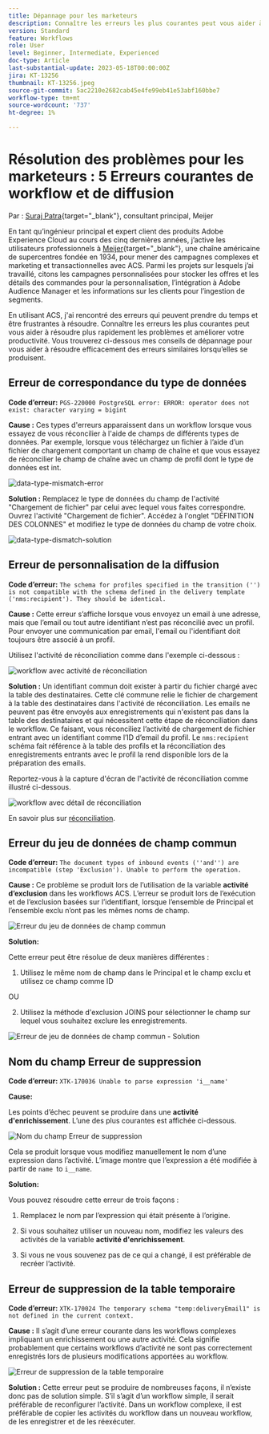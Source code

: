 ```yaml
---
title: Dépannage pour les marketeurs
description: Connaître les erreurs les plus courantes peut vous aider à résoudre plus rapidement les problèmes et améliorer votre productivité. Ces conseils de dépannage vous aident à résoudre efficacement des erreurs similaires lorsqu’elles se produisent.
version: Standard
feature: Workflows
role: User
level: Beginner, Intermediate, Experienced
doc-type: Article
last-substantial-update: 2023-05-18T00:00:00Z
jira: KT-13256
thumbnail: KT-13256.jpeg
source-git-commit: 5ac2210e2682cab45e4fe99eb41e53abf160bbe7
workflow-type: tm+mt
source-wordcount: '737'
ht-degree: 1%

---
```



# Résolution des problèmes pour les marketeurs : 5 Erreurs courantes de workflow et de diffusion

Par : [Suraj Patra](https://www.linkedin.com/in/suraj-p-51612053/){target="_blank"}, consultant principal, Meijer

En tant qu’ingénieur principal et expert client des produits Adobe Experience Cloud au cours des cinq dernières années, j’active les utilisateurs professionnels à [Meijer](https://www.meijer.com/){target="_blank"}, une chaîne américaine de supercentres fondée en 1934, pour mener des campagnes complexes et marketing et transactionnelles avec ACS. Parmi les projets sur lesquels j’ai travaillé, citons les campagnes personnalisées pour stocker les offres et les détails des commandes pour la personnalisation, l’intégration à Adobe Audience Manager et les informations sur les clients pour l’ingestion de segments.


En utilisant ACS, j&#39;ai rencontré des erreurs qui peuvent prendre du temps et être frustrantes à résoudre. Connaître les erreurs les plus courantes peut vous aider à résoudre plus rapidement les problèmes et améliorer votre productivité. Vous trouverez ci-dessous mes conseils de dépannage pour vous aider à résoudre efficacement des erreurs similaires lorsqu’elles se produisent.

## Erreur de correspondance du type de données

**Code d’erreur:**
`PGS-220000 PostgreSQL error: ERROR: operator does not exist: character varying = bigint`

**Cause :**
Ces types d&#39;erreurs apparaissent dans un workflow lorsque vous essayez de vous réconcilier à l&#39;aide de champs de différents types de données. Par exemple, lorsque vous téléchargez un fichier à l’aide d’un fichier de chargement comportant un champ de chaîne et que vous essayez de réconcilier le champ de chaîne avec un champ de profil dont le type de données est int.

![data-type-mismatch-error](/help/assets/kt-13256/data-type-mismatch.png)

**Solution :**
Remplacez le type de données du champ de l&#39;activité &quot;Chargement de fichier&quot; par celui avec lequel vous faites correspondre. Ouvrez l&#39;activité &quot;Chargement de fichier&quot;. Accédez à l&#39;onglet &quot;DÉFINITION DES COLONNES&quot; et modifiez le type de données du champ de votre choix.


![data-type-dismatch-solution](/help/assets/kt-13256/data-type-mismatch-solution.png)

## Erreur de personnalisation de la diffusion

**Code d’erreur:**
`The schema for profiles specified in the transition ('') is not compatible with the schema defined in the delivery template ('nms:recipient'). They should be identical.`

**Cause :**
Cette erreur s’affiche lorsque vous envoyez un email à une adresse, mais que l’email ou tout autre identifiant n’est pas réconcilié avec un profil. Pour envoyer une communication par email, l&#39;email ou l&#39;identifiant doit toujours être associé à un profil.

Utilisez l&#39;activité de réconciliation comme dans l&#39;exemple ci-dessous :

![workflow avec activité de réconciliation](/help/assets/kt-13256/del-persn-error-wf.png)

**Solution :**
Un identifiant commun doit exister à partir du fichier chargé avec la table des destinataires. Cette clé commune relie le fichier de chargement à la table des destinataires dans l&#39;activité de réconciliation. Les emails ne peuvent pas être envoyés aux enregistrements qui n&#39;existent pas dans la table des destinataires et qui nécessitent cette étape de réconciliation dans le workflow. Ce faisant, vous réconciliez l’activité de chargement de fichier entrant avec un identifiant comme l’ID d’email du profil. Le `nms:recipient` schéma fait référence à la table des profils et la réconciliation des enregistrements entrants avec le profil la rend disponible lors de la préparation des emails.

Reportez-vous à la capture d&#39;écran de l&#39;activité de réconciliation comme illustré ci-dessous.

![workflow avec détail de réconciliation](/help/assets/kt-13256/del-persn-error-wf-solution.png)

En savoir plus sur [réconciliation](https://experienceleague.adobe.com/docs/campaign-standard/using/managing-processes-and-data/data-management-activities/reconciliation.html?lang=en).

## Erreur du jeu de données de champ commun

**Code d’erreur:**
`The document types of inbound events (''and'') are incompatible (step 'Exclusion'). Unable to perform the operation. `

**Cause :**
Ce problème se produit lors de l’utilisation de la variable **activité d’exclusion** dans les workflows ACS. L’erreur se produit lors de l’exécution et de l’exclusion basées sur l’identifiant, lorsque l’ensemble de Principal et l’ensemble exclu n’ont pas les mêmes noms de champ.


![Erreur du jeu de données de champ commun](/help/assets/kt-13256/dataset-error.png)

**Solution:**

Cette erreur peut être résolue de deux manières différentes :

1. Utilisez le même nom de champ dans le Principal et le champ exclu et utilisez ce champ comme ID

OU

2. Utilisez la méthode d&#39;exclusion JOINS pour sélectionner le champ sur lequel vous souhaitez exclure les enregistrements.

![Erreur de jeu de données de champ commun - Solution ](/help/assets/kt-13256/dataset-error-solution.png)

## Nom du champ Erreur de suppression

**Code d’erreur:**
`XTK-170036 Unable to parse expression 'i__name'`

**Cause:**

Les points d’échec peuvent se produire dans une **activité d&#39;enrichissement**. L’une des plus courantes est affichée ci-dessous.

![Nom du champ Erreur de suppression](/help/assets/kt-13256/field-name-dropped-error.png)

Cela se produit lorsque vous modifiez manuellement le nom d’une expression dans l’activité. L’image montre que l’expression a été modifiée à partir de `name `to `i__name`.

**Solution:**

Vous pouvez résoudre cette erreur de trois façons :

1. Remplacez le nom par l’expression qui était présente à l’origine.

2. Si vous souhaitez utiliser un nouveau nom, modifiez les valeurs des activités de la variable **activité d&#39;enrichissement**.

3. Si vous ne vous souvenez pas de ce qui a changé, il est préférable de recréer l’activité.

## Erreur de suppression de la table temporaire 

**Code d’erreur:**
`XTK-170024 The temporary schema "temp:deliveryEmail1" is not defined in the current context.`

**Cause :**
Il s’agit d’une erreur courante dans les workflows complexes impliquant un enrichissement ou une autre activité. Cela signifie probablement que certains workflows d’activité ne sont pas correctement enregistrés lors de plusieurs modifications apportées au workflow.

![Erreur de suppression de la table temporaire ](/help/assets/kt-13256/temp-table-dropped-error.png)

**Solution :**
Cette erreur peut se produire de nombreuses façons, il n’existe donc pas de solution simple. S’il s’agit d’un workflow simple, il serait préférable de reconfigurer l’activité. Dans un workflow complexe, il est préférable de copier les activités du workflow dans un nouveau workflow, de les enregistrer et de les réexécuter.